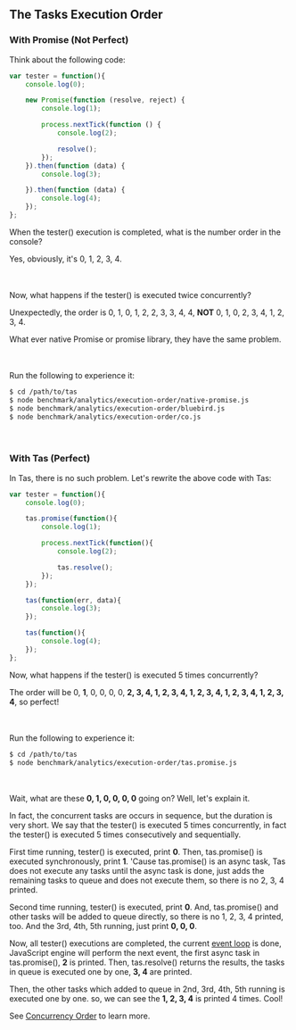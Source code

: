## The Tasks Execution Order

### With Promise (Not Perfect)

Think about the following code:

```js
var tester = function(){
    console.log(0);

    new Promise(function (resolve, reject) {
        console.log(1);

        process.nextTick(function () {
            console.log(2);

            resolve();
        });
    }).then(function (data) {
        console.log(3);

    }).then(function (data) {
        console.log(4);
    });
};
```

When the tester() execution is completed, what is the number order in the console?

Yes, obviously, it's 0, 1, 2, 3, 4.

　

Now, what happens if the tester() is executed twice concurrently?

Unexpectedly, the order is 0, 1, 0, 1, 2, 2, 3, 3, 4, 4, **NOT** 0, 1, 0, 2, 3, 4, 1, 2, 3, 4.

What ever native Promise or promise library, they have the same problem. 

　

Run the following to experience it:

```bash
$ cd /path/to/tas
$ node benchmark/analytics/execution-order/native-promise.js
$ node benchmark/analytics/execution-order/bluebird.js
$ node benchmark/analytics/execution-order/co.js
```

　

### With Tas (Perfect)

In Tas, there is no such problem. Let's rewrite the above code with Tas:

```js
var tester = function(){
    console.log(0);

    tas.promise(function(){
        console.log(1);

        process.nextTick(function(){
            console.log(2);

            tas.resolve();
        });
    });

    tas(function(err, data){
        console.log(3);
    });

    tas(function(){
        console.log(4);
    });
};
```

Now, what happens if the tester() is executed 5 times concurrently?

The order will be 0, **1**, 0, 0, 0, 0, **2, 3, 4, 1, 2, 3, 4, 1, 2, 3, 4, 1, 2, 3, 4, 1, 2, 3, 4**, so perfect!

　

Run the following to experience it:

```bash
$ cd /path/to/tas
$ node benchmark/analytics/execution-order/tas.promise.js
```

　

Wait, what are these **0, 1, 0, 0, 0, 0** going on? Well, let's explain it.

In fact, the concurrent tasks are occurs in sequence, but the duration is very short. We say that the tester() is executed 5 times concurrently, in fact the tester() is executed 5 times consecutively and sequentially.

First time running, tester() is executed, print **0**. Then, tas.promise() is executed synchronously, print **1**. 'Cause tas.promise() is an async task, Tas does not execute any tasks until the async task is done, just adds the remaining tasks to queue and does not execute them, so there is no 2, 3, 4 printed.

Second time running, tester() is executed, print **0**. And, tas.promise() and other tasks will be added to queue directly, so there is no 1, 2, 3, 4 printed, too. And the 3rd, 4th, 5th running, just print **0, 0, 0**.

Now, all tester() executions are completed, the current [event loop](https://nodejs.org/en/docs/guides/event-loop-timers-and-nexttick/) is done, JavaScript engine will perform the next event, the first async task in tas.promise(), **2** is printed. Then, tas.resolve() returns the results, the tasks in queue is executed one by one, **3, 4** are printed. 

Then, the other tasks which added to queue in 2nd, 3rd, 4th, 5th running is executed one by one. so, we can see the **1, 2, 3, 4** is printed 4 times. Cool!

See [Concurrency Order](./concurrency-order.md) to learn more.

